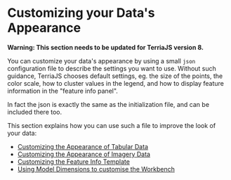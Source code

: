 # Customizing your Data's Appearance

**Warning: This section needs to be updated for TerriaJS version 8.**

You can customize your data's appearance by using a small `json` configuration file to
describe the settings you want to use. Without such guidance, TerriaJS chooses
default settings, eg. the size of the points, the color scale, how to cluster values in the
legend, and how to display feature information in the "feature info panel".

In fact the json is exactly the same as the initialization file,
and can be included there too.

This section explains how you can use such a file to improve the look of your data:

- [Customizing the Appearance of Tabular Data](./tabular-data.md)
- [Customizing the Appearance of Imagery Data](./imagery-data.md)
- [Customizing the Feature Info Template](./feature-info-template.md)
- [Using Model Dimensions to customise the Workbench](./model-dimensions.md)
